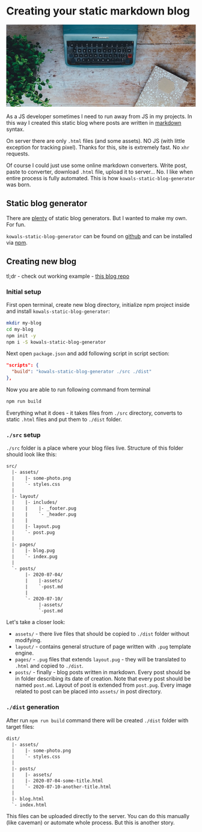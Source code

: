 # Creating your static markdown blog

![blog](./assets/2020-07-10.jpeg)

As a JS developer sometimes I need to run away from JS in my projects. In this way I created this static blog where posts are written in [markdown](https://en.wikipedia.org/wiki/Markdown) syntax.

On server there are only `.html` files (and some assets). NO JS (with little exception for tracking pixel). Thanks for this, site is extremely fast. No `xhr` requests.

Of course I could just use some online markdown converters. Write post, paste to converter, download `.html` file, upload it to server... No. I like when entire process is fully automated. This is how `kowals-static-blog-generator` was born.

## Static blog generator

There are [plenty](https://www.staticgen.com) of static blog generators. But I wanted to make my own. For fun.

`kowals-static-blog-generator` can be found on [github](https://github.com/Kyczan/kowals-static-blog-generator) and can be installed via [npm](https://www.npmjs.com/package/kowals-static-blog-generator).

## Creating new blog

tl;dr - check out working example - [this blog repo](https://github.com/Kyczan/kowal-pro-blog)

### Initial setup

First open terminal, create new blog directory, initialize npm project inside and install `kowals-static-blog-generator`:

```sh
mkdir my-blog
cd my-blog
npm init -y
npm i -S kowals-static-blog-generator
```

Next open `package.json` and add following script in script section:

```json
"scripts": {
  "build": "kowals-static-blog-generator ./src ./dist"
},
```

Now you are able to run following command from terminal

```sh
npm run build
```

Everything what it does - it takes files from `./src` directory, converts to static `.html` files and put them to `./dist` folder.

### `./src` setup

`./src` folder is a place where your blog files live. Structure of this folder should look like this:

```
src/
  |- assets/
  |    |- some-photo.png
  |    `- styles.css
  |
  |- layout/
  |    |- includes/
  |    |    |- _footer.pug
  |    |    `- _header.pug
  |    |
  |    |- layout.pug
  |    `- post.pug
  |
  |- pages/
  |    |- blog.pug
  |    `- index.pug
  |
  `- posts/
       |- 2020-07-04/
       |    |-assets/
       |    `-post.md
       |
       `- 2020-07-10/
            |-assets/
            `-post.md
```

Let's take a closer look:

- `assets/` - there live files that should be copied to `./dist` folder without modifying.
- `layout/` - contains general structure of page written with `.pug` template engine.
- `pages/` - `.pug` files that extends `layout.pug` - they will be translated to `.html` and copied to `./dist`.
- `posts/` - finally - blog posts written in markdown. Every post should be in folder describing its date of creation. Note that every post should be named `post.md`. Layout of post is extended from `post.pug`. Every image related to post can be placed into `assets/` in post directory.

### `./dist` generation

After run `npm run build` command there will be created `./dist` folder with target files:

```
dist/
  |- assets/
  |    |- some-photo.png
  |    `- styles.css
  |
  |- posts/
  |    |- assets/
  |    |- 2020-07-04-some-title.html
  |    `- 2020-07-10-another-title.html
  |
  |- blog.html
  `- index.html
```

This files can be uploaded directly to the server. You can do this manually (like caveman) or automate whole process. But this is another story.
